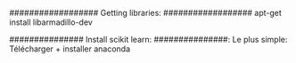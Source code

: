 ##################
Getting libraries:
##################
apt-get install libarmadillo-dev

###############
Install scikit learn:
###############:
Le plus simple:
Télécharger + installer anaconda
